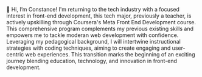 👋 Hi, I’m Constance!
I'm returning to the tech industry with a focused interest in front-end development, this tech major, previously a teacher, is actively upskilling through Coursera's Meta Front End Development course. 
This comprehensive program complements my previous existing skills and empowers me to tackle moderan web development with confidence. Leveraging my pedagogical background, I will intertwine instructional strategies with coding techniques, aiming to create engaging and user-centric web experiences.
This transition marks the beginning of an exciting journey blending education, technology, and innovation in front-end development.

<!---
coco390/coco390 is a ✨ special ✨ repository because its `README.md` (this file) appears on your GitHub profile.
You can click the Preview link to take a look at your changes.
--->
